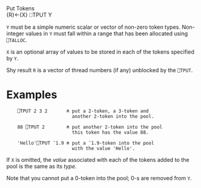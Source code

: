 <div class="heading">
  <div class="name">Put Tokens</div>
  <div class="command">{R}←{X} ⎕TPUT Y</div>
</div>

`Y` must be a simple numeric scalar or vector of non-zero token types. Non-integer values in `Y` must fall within a range that has been allocated using `⎕TALLOC`.

`X` is an optional array of values to be stored in each of the tokens specified by `Y`.

Shy result `R` is a vector of thread numbers (if any) unblocked by the `⎕TPUT`.

# Examples
```apl
    ⎕TPUT 2 3 2       ⍝ put a 2-token, a 3-token and
                        another 2-token into the pool.
 
    88 ⎕TPUT 2        ⍝ put another 2-token into the pool
                        this token has the value 88.
 
    'Hello'⎕TPUT ¯1.9 ⍝ put a ¯1.9-token into the pool
                        with the value 'Hello'.
```

If `X` is omitted, the *value* associated with each of the tokens added to the pool is the same as its *type*.

Note that you cannot put a 0-token into the pool; 0-s are removed from `Y`.
